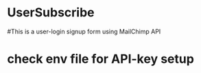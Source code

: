 # UserSubscribe
#This is a user-login signup form using MailChimp API
# check env file for API-key setup
